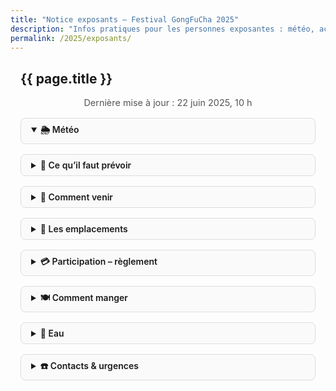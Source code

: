 ```yaml
---
title: "Notice exposants – Festival GongFuCha 2025"
description: "Infos pratiques pour les personnes exposantes : météo, accès, emplacements, participation, repas, eau…"
permalink: /2025/exposants/
---
```


<style>
.wrapper { max-width: 50rem; margin: 0 auto; padding: 0 1rem; }
.update { text-align:center; font-size: 0.9rem; color: #555; margin-bottom: 1rem; }
details { margin: 1rem 0; border: 1px solid #ddd; border-radius: 0.5rem; padding: 0.5rem 1rem; background:#fafafa; }
summary { font-weight: 600; cursor: pointer; }
@media print {
  details { page-break-inside: avoid; border:none; background:none; }
  summary { font-weight:bold; font-size:1.1rem; }
}
</style>

<section class="section">
  <div class="wrapper" markdown="1">

# {{ page.title }}

<p class="update">Dernière mise à jour : <!--LAST_UPDATE-->22&nbsp;juin&nbsp;2025, 10 h</p>

<details open markdown="1">
<summary>🌦️ Météo</summary>

<!-- Ajoute ici les prévisions météo et/ou un lien vers Météo-France Massat -->

</details>

<details markdown="1">
<summary>🎒 Ce qu’il faut prévoir</summary>

- Rallonge électrique de 10&nbsp;m minimum  
- Table pliante &amp; nappe  
- Éclairage LED (basse conso) si vous exposez en soirée  
- Veste chaude (montagne : nuits fraîches)  
- Etc.

</details>

<details markdown="1">
<summary>🚗 Comment venir</summary>

- Adresse GPS : **Le Parc, 09320 Massat**  
- Coordonnées : 42.879 / 1.353  
- **Covoiturage** : <https://covoit.net/gongfucha>  
- **Parking exposant·e·s** : suivez la signalétique “Dépose matériel” puis garez-vous au parking communal (300 m).

</details>

<details markdown="1">
<summary>📍 Les emplacements</summary>

Téléchargez le **plan PDF** mis à jour (lien en haut de votre stand). Les emplacements sont numérotés ; un bénévole vous accueille entre 7 h 30 et 9 h pour l’installation.

</details>

<details markdown="1">
<summary>💳 Participation – règlement</summary>

- Forfait stand : **60 €** pour les deux jours  
- Modes de paiement : virement avant le 24 juin (IBAN envoyé par mail) ou espèces/chèque à l’accueil  
- Merci de régler **avant le samedi 28 juin, 12 h**.

</details>

<details markdown="1">
<summary>🍽️ Comment manger</summary>

- Repas midi &amp; soir assurés par **Miki &amp; Fred** (option végane possible) — 17 € menu complet  
- Réservez en ligne : <https://boutique.gongfucha.fr/products/tick6_ticket-assiette-et-dessert-miki-and-fred/>  
- Petit-déjeuner offert dimanche 7 h 30 – 8 h 30 (thé + tartines).

</details>

<details markdown="1">
<summary>🚰 Eau</summary>

- Point d’eau potable derrière la scène principale  
- Fontaine villageoise (150 m)  
- Merci d’apporter votre gourde pour limiter les gobelets jetables.

</details>

<details markdown="1">
<summary>☎️ Contacts &amp; urgences</summary>

- Accueil exposant·e·s : **Yalin** — 06 12 34 56 78  
- Logistique : **Stéphane** — 06 87 65 43 21  
- Urgences médicales : 15  
- Poste de secours à l’entrée.

</details>

  </div>
</section>